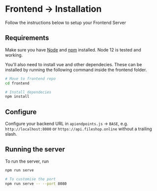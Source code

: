 # Frontend -> Installation

Follow the instructions below to setup your Frontend Server

## Requirements

Make sure you have [Node](https://nodejs.org/en/download/package-manager/) and [npm](https://www.npmjs.com/) installed. Node 12 is tested and working.

You'll also need to install vue and other dependecies. These can be installed by running the following command inside the frontend folder.

```bash
# Move to frontend repo
cd frontend

# Install dependecies
npm install
```

## Configure

Configure your backend URL in `apiendpoints.js` -> `BASE`, e.g. `http://localhost:8000` or `https://api.fileshop.online` without a trailing slash.

## Running the server

To run the server, run

```bash
npm run serve

# To customise the port
npm run serve -- --port 8080
```
